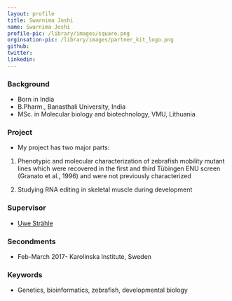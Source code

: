 ```yaml
---
layout: profile
title: Swarnima Joshi
name: Swarnima Joshi
profile-pic: /library/images/square.png
orginsation-pic: /library/images/partner_kit_logo.png
github:
twitter:
linkedin:
---
```

### Background
-   Born in India
-   B.Pharm., Banasthali University, India
-   MSc. in Molecular biology and biotechnology, VMU, Lithuania

### Project
-   My project has two major parts:
1.	Phenotypic and molecular characterization of zebrafish mobility mutant lines which were recovered in the first and third Tübingen ENU screen (Granato et al., 1996) and were not previously characterized

2.	Studying RNA editing in skeletal muscle during development

### Supervisor
-   [Uwe Strähle](https://www.itg.kit.edu/straehle.php) 
### Secondments
-   Feb-March 2017- Karolinska Institute, Sweden
### Keywords
-   Genetics, bioinformatics, zebrafish, developmental biology
